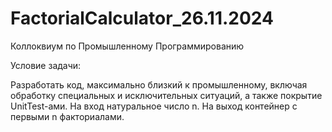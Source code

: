 # FactorialCalculator_26.11.2024
Коллоквиум по Промышленному Программированию

Условие задачи:

Разработать код, максимально близкий к промышленному, включая обработку специальных и исключительных ситуаций, а также покрытие UnitTest-ами.
На вход натуральное число n. На выход контейнер с первыми n факториалами.
